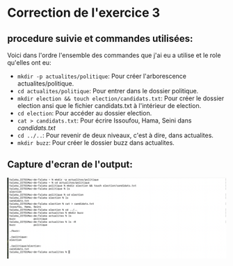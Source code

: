 # Correction de l'exercice 3

## procedure suivie et commandes utilisées:
Voici dans l'ordre l'ensemble des commandes que j'ai eu a utilise et le role qu'elles ont eu:
* ```mkdir -p actualites/politique```: Pour créer l'arborescence actualites/politique.
* ```cd actualites/politique```: Pour entrer dans le dossier politique.
* ```mkdir election && touch election/candidats.txt```: Pour créer le dossier election ansi que le fichier candidats.txt à l'intérieur de election.
* ```cd election```: Pour accéder au dossier election.
* ```cat > candidats.txt```: Pour écrire Issoufou, Hama, Seini dans *candidats.txt*
* ```cd ../..```: Pour revenir de deux niveaux, c'est à dire, dans actualites.
* ```mkdir buzz```: Pour créer le dossier buzz dans actualites.

## Capture d'ecran de l'output:
![Capture d'ecran de l'exercice 3](capture_ecran_exercice3.png)